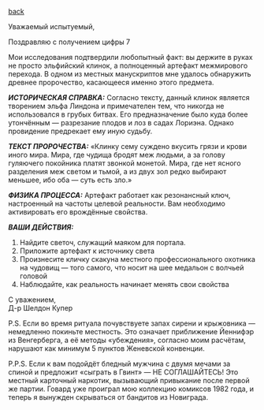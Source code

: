 [back](index.md)

Уважаемый испытуемый,

Поздравляю с получением цифры 7

Мои исследования подтвердили любопытный факт: вы держите в руках не просто эльфийский клинок, а полноценный артефакт межмирового перехода. В одном из местных манускриптов мне удалось обнаружить древнее пророчество, касающееся именно этого предмета.

***ИСТОРИЧЕСКАЯ СПРАВКА:***
Согласно тексту, данный клинок является творением эльфа Линдона и примечателен тем, что никогда не использовался в грубых битвах. Его предназначение было куда более утончённым — разрезание плодов и лоз в садах Лориэна. Однако провидение предрекает ему иную судьбу.

***ТЕКСТ ПРОРОЧЕСТВА:***
«Клинку сему суждено вкусить грязи и крови иного мира. Мира, где чудища бродят меж людьми, а за голову гуляючего покойника платят звонкой монетой. Мира, где нет ясного разделения меж светом и тьмой, а из двух зол редко выбирают меньшее, ибо оба — суть есть зло.»

***ФИЗИКА ПРОЦЕССА:***
Артефакт работает как резонансный ключ, настроенный на частоты целевой реальности. Вам необходимо активировать его врождённые свойства.

***ВАШИ ДЕЙСТВИЯ:***
1. Найдите светоч, служащий маяком для портала.
2. Приложите артефакт к источнику света
3. Произнесите кличку скакуна местного профессионального охотника на чудовищ — того самого, что носит на шее медальон с волчьей головой
4. Наблюдайте, как реальность начинает менять свои свойства

С уважением,  
Д-р Шелдон Купер

P.S. Если во время ритуала почувствуете запах сирени и крыжовника — немедленно покиньте местность. Это означает приближение Йеннифэр из Венгерберга, а её методы «убеждения», согласно моим расчётам, нарушают как минимум 5 пунктов Женевской конвенции.

P.P.S. Если к вам подойдёт бледный мужчина с двумя мечами за спиной и предложит «сыграть в Гвинт» — НЕ СОГЛАШАЙТЕСЬ! Это местный карточный наркотик, вызывающий привыкание после первой же партии. Говард уже проиграл мою коллекцию комиксов 1982 года, и теперь я вынужден скрываться от бандитов из Новиграда.